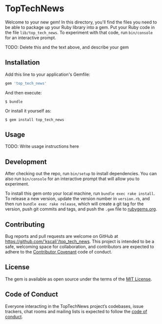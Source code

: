 # TopTechNews

Welcome to your new gem! In this directory, you'll find the files you need to be able to package up your Ruby library into a gem. Put your Ruby code in the file `lib/top_tech_news`. To experiment with that code, run `bin/console` for an interactive prompt.

TODO: Delete this and the text above, and describe your gem

## Installation

Add this line to your application's Gemfile:

```ruby
gem 'top_tech_news'
```

And then execute:

    $ bundle

Or install it yourself as:

    $ gem install top_tech_news

## Usage

TODO: Write usage instructions here

## Development

After checking out the repo, run `bin/setup` to install dependencies. You can also run `bin/console` for an interactive prompt that will allow you to experiment.

To install this gem onto your local machine, run `bundle exec rake install`. To release a new version, update the version number in `version.rb`, and then run `bundle exec rake release`, which will create a git tag for the version, push git commits and tags, and push the `.gem` file to [rubygems.org](https://rubygems.org).

## Contributing

Bug reports and pull requests are welcome on GitHub at https://github.com/'kscali'/top_tech_news. This project is intended to be a safe, welcoming space for collaboration, and contributors are expected to adhere to the [Contributor Covenant](http://contributor-covenant.org) code of conduct.

## License

The gem is available as open source under the terms of the [MIT License](https://opensource.org/licenses/MIT).

## Code of Conduct

Everyone interacting in the TopTechNews project’s codebases, issue trackers, chat rooms and mailing lists is expected to follow the [code of conduct](https://github.com/'kscali'/top_tech_news/blob/master/CODE_OF_CONDUCT.md).

